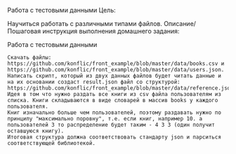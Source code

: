 Работа с тестовыми данными
Цель:

Научиться работать с различными типами файлов.
Описание/Пошаговая инструкция выполнения домашнего задания:

Работа с тестовыми данными

    Скачать файлы: https://github.com/konflic/front_example/blob/master/data/books.csv и https://github.com/konflic/front_example/blob/master/data/users.json.
    Написать скрипт, который из двух данных файлов будет читать данные и на их основании создаст result.json файл со структурой: https://github.com/konflic/front_example/blob/master/data/reference.json.
    Идея в том что нужно раздать все книги из csv файла пользователям из списка. Книги складываются в виде словарей в массив books у каждого пользователя.
    Книг изначально больше чем пользователей, поэтому раздавать нужно по принципу "максимально поровну", т.е. если книг, например 10. а пользователей 3 то распределение будет таким - 4 3 3 (один получит оставшуюся книгу).
    Итоговая структура должна соответствовать стандарту json и парситься соответствующей библиотекой.

